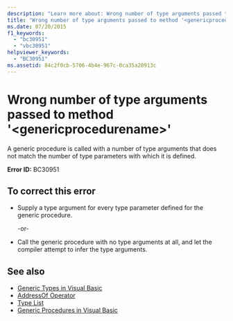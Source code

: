 ```yaml
---
description: "Learn more about: Wrong number of type arguments passed to method '<genericprocedurename>"
title: "Wrong number of type arguments passed to method '<genericprocedurename>'"
ms.date: 07/20/2015
f1_keywords: 
  - "bc30951"
  - "vbc30951"
helpviewer_keywords: 
  - "BC30951"
ms.assetid: 84c2f0cb-5706-4b4e-967c-0ca35a20913c
---
```

# Wrong number of type arguments passed to method '\<genericprocedurename>'

A generic procedure is called with a number of type arguments that does not match the number of type parameters with which it is defined.  
  
 **Error ID:** BC30951  
  
## To correct this error  
  
- Supply a type argument for every type parameter defined for the generic procedure.  
  
     -or-  
  
- Call the generic procedure with no type arguments at all, and let the compiler attempt to infer the type arguments.  
  
## See also

- [Generic Types in Visual Basic](../programming-guide/language-features/data-types/generic-types.md)
- [AddressOf Operator](../language-reference/operators/addressof-operator.md)
- [Type List](../language-reference/statements/type-list.md)
- [Generic Procedures in Visual Basic](../programming-guide/language-features/data-types/generic-procedures.md)
